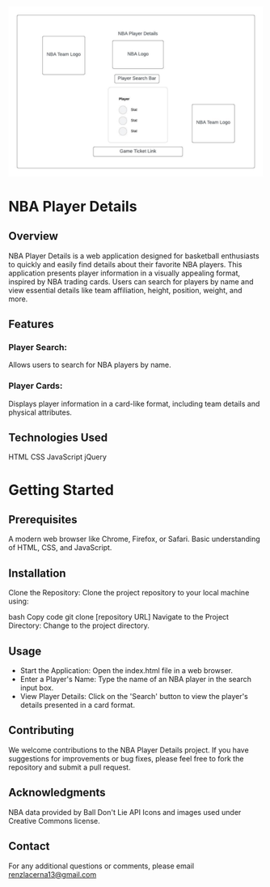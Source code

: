 
![Project 1](images/wireframe.jpg)

# NBA Player Details

## Overview

NBA Player Details is a web application designed for basketball enthusiasts to quickly and easily find details about their favorite NBA players. This application presents player information in a visually appealing format, inspired by NBA trading cards. Users can search for players by name and view essential details like team affiliation, height, position, weight, and more.

## Features

### Player Search:
Allows users to search for NBA players by name.
### Player Cards: 
Displays player information in a card-like format, including team details and physical attributes.

## Technologies Used

HTML
CSS
JavaScript
jQuery

# Getting Started
## Prerequisites
A modern web browser like Chrome, Firefox, or Safari.
Basic understanding of HTML, CSS, and JavaScript.

## Installation
Clone the Repository: Clone the project repository to your local machine using:

bash
Copy code
git clone [repository URL]
Navigate to the Project Directory: Change to the project directory.

## Usage
* Start the Application: Open the index.html file in a web browser.
* Enter a Player's Name: Type the name of an NBA player in the search input box.
* View Player Details: Click on the 'Search' button to view the player's details presented in a card format.

## Contributing
We welcome contributions to the NBA Player Details project. If you have suggestions for improvements or bug fixes, please feel free to fork the repository and submit a pull request.

## Acknowledgments
NBA data provided by Ball Don't Lie API
Icons and images used under Creative Commons license.

## Contact
For any additional questions or comments, please email renzlacerna13@gmail.com

